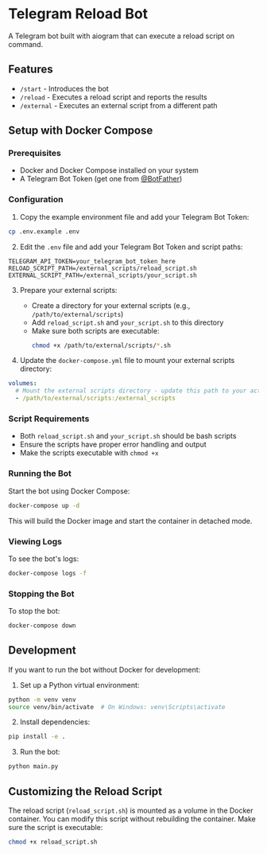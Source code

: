 # Telegram Reload Bot

A Telegram bot built with aiogram that can execute a reload script on command.

## Features

- `/start` - Introduces the bot
- `/reload` - Executes a reload script and reports the results
- `/external` - Executes an external script from a different path

## Setup with Docker Compose

### Prerequisites

- Docker and Docker Compose installed on your system
- A Telegram Bot Token (get one from [@BotFather](https://t.me/BotFather))

### Configuration

1. Copy the example environment file and add your Telegram Bot Token:

```bash
cp .env.example .env
```

2. Edit the `.env` file and add your Telegram Bot Token and script paths:

```
TELEGRAM_API_TOKEN=your_telegram_bot_token_here
RELOAD_SCRIPT_PATH=/external_scripts/reload_script.sh
EXTERNAL_SCRIPT_PATH=/external_scripts/your_script.sh
```

3. Prepare your external scripts:
   - Create a directory for your external scripts (e.g., `/path/to/external/scripts`)
   - Add `reload_script.sh` and `your_script.sh` to this directory
   - Make sure both scripts are executable:
     ```bash
     chmod +x /path/to/external/scripts/*.sh
     ```

4. Update the `docker-compose.yml` file to mount your external scripts directory:

```yaml
volumes:
  # Mount the external scripts directory - update this path to your actual scripts location
  - /path/to/external/scripts:/external_scripts
```

### Script Requirements

- Both `reload_script.sh` and `your_script.sh` should be bash scripts
- Ensure the scripts have proper error handling and output
- Make the scripts executable with `chmod +x`

### Running the Bot

Start the bot using Docker Compose:

```bash
docker-compose up -d
```

This will build the Docker image and start the container in detached mode.

### Viewing Logs

To see the bot's logs:

```bash
docker-compose logs -f
```

### Stopping the Bot

To stop the bot:

```bash
docker-compose down
```

## Development

If you want to run the bot without Docker for development:

1. Set up a Python virtual environment:

```bash
python -m venv venv
source venv/bin/activate  # On Windows: venv\Scripts\activate
```

2. Install dependencies:

```bash
pip install -e .
```

3. Run the bot:

```bash
python main.py
```

## Customizing the Reload Script

The reload script (`reload_script.sh`) is mounted as a volume in the Docker container. You can modify this script without rebuilding the container. Make sure the script is executable:

```bash
chmod +x reload_script.sh
```